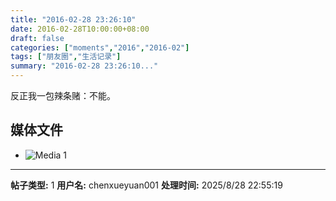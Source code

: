 ```yaml
---
title: "2016-02-28 23:26:10"
date: 2016-02-28T10:00:00+08:00
draft: false
categories: ["moments","2016","2016-02"]
tags: ["朋友圈","生活记录"]
summary: "2016-02-28 23:26:10..."
---
```


反正我一包辣条赌：不能。

## 媒体文件

- ![Media 1](/Moments/photos/2016-02-28/201602282326100.jpg)

---

**帖子类型:** 1
**用户名:** chenxueyuan001
**处理时间:** 2025/8/28 22:55:19